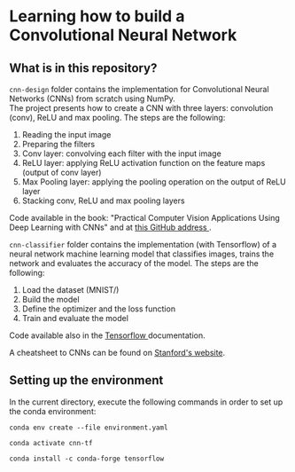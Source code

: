 # Learning how to build a Convolutional Neural Network

## What is in this repository?

`cnn-design` folder contains the implementation for Convolutional Neural Networks (CNNs) from scratch using NumPy. <br>
The project presents how to create a CNN with three layers: convolution (conv), ReLU and max pooling. The steps are the following:
<ol>
  <li> Reading the input image </li>
  <li> Preparing the filters </li>
  <li> Conv layer: convolving each filter with the input image </li>
  <li> ReLU layer: applying ReLU activation function on the feature maps (output of conv layer) </li>
  <li> Max Pooling layer: applying the pooling operation on the output of ReLU layer </li>
  <li> Stacking conv, ReLU and max pooling layers </li>
</ol>

Code available in the book: "Practical Computer Vision Applications Using Deep Learning with CNNs" and at <a href="https://github.com/ahmedfgad/NumPyCNN"> this GitHub address </a>.

`cnn-classifier` folder contains the implementation (with Tensorflow) of a neural network machine learning model that classifies images, trains the network and evaluates the accuracy of the model. The steps are the following:
<ol>
  <li> Load the dataset (MNIST/)</li>
  <li> Build the model </li>
  <li> Define the optimizer and the loss function  </li>
  <li> Train and evaluate the model </li>
</ol>

Code available also in the <a href="https://www.tensorflow.org/tutorials/quickstart/advanced">Tensorflow </a> documentation.

A cheatsheet to CNNs can be found on <a href="https://stanford.edu/~shervine/teaching/cs-230/cheatsheet-convolutional-neural-networks">Stanford's website</a>.


## Setting up the environment
In the current directory, execute the following commands in order to set up the conda environment:

`conda env create --file environment.yaml`

`conda activate cnn-tf`

`conda install -c conda-forge tensorflow`

